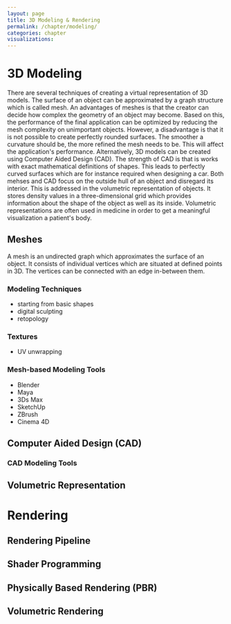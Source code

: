 ```yaml
---
layout: page
title: 3D Modeling & Rendering
permalink: /chapter/modeling/
categories: chapter
visualizations:
---
```


# 3D Modeling

There are several techniques of creating a virtual representation of 3D models.
The surface of an object can be approximated by a graph structure which is called mesh.
An advantages of meshes is that the creator can decide how complex the geometry of an object may become.
Based on this, the performance of the final application can be optimized by reducing the mesh complexity on unimportant objects.
However, a disadvantage is that it is not possible to create perfectly rounded surfaces.
The smoother a curvature should be, the more refined the mesh needs to be.
This will affect the application's performance.
Alternatively, 3D models can be created using Computer Aided Design (CAD).
The strength of CAD is that is works with exact mathematical definitions of shapes.
This leads to perfectly curved surfaces which are for instance required when designing a car.
Both mehses and CAD focus on the outside hull of an object and disregard its interior.
This is addressed in the volumetric representation of objects.
It stores density values in a three-dimensional grid which provides information about the shape of the object as well as its inside.
Volumetric representations are often used in medicine in order to get a meaningful visualization a patient's body.

## Meshes

A mesh is an undirected graph which approximates the surface of an object.
It consists of individual vertices which are situated at defined points in 3D.
The vertices can be connected with an edge in-between them.

### Modeling Techniques

- starting from basic shapes
- digital sculpting
- retopology

### Textures

- UV unwrapping

### Mesh-based Modeling Tools

- Blender
- Maya
- 3Ds Max
- SketchUp
- ZBrush
- Cinema 4D

## Computer Aided Design (CAD)

### CAD Modeling Tools

## Volumetric Representation

# Rendering

## Rendering Pipeline

## Shader Programming

## Physically Based Rendering (PBR)

## Volumetric Rendering